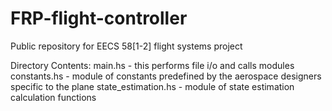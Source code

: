 # FRP-flight-controller
Public repository for EECS 58[1-2] flight systems project

Directory Contents:
main.hs 						- this performs file i/o and calls modules
constants.hs 				- module of constants predefined by the aerospace designers specific to the plane
state_estimation.hs - module of state estimation calculation functions